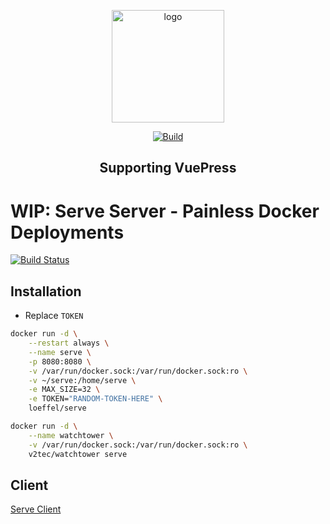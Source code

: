 <p align="center">
  <a href="https://vuepress.vuejs.org/" target="_blank">
    <img width="180" src="https://raw.githubusercontent.com/loeffel-io/serve-server/master/serve-logo.png" alt="logo">
  </a>
</p>

<p align="center">
  <a href="https://travis-ci.com/loeffel-io/serve-server"><img src="https://travis-ci.com/loeffel-io/serve-server.svg?token=diwUYjrdo8kHiwiMCFuq&branch=master" alt="Build"></a>
</p>

<h2 align="center">Supporting VuePress</h2>

# WIP: Serve Server - Painless Docker Deployments

[![Build Status](https://travis-ci.com/loeffel-io/serve-server.svg?token=diwUYjrdo8kHiwiMCFuq&branch=master)](https://travis-ci.com/loeffel-io/serve-server)

## Installation

- Replace `TOKEN`

```bash
docker run -d \
    --restart always \
    --name serve \
    -p 8080:8080 \
    -v /var/run/docker.sock:/var/run/docker.sock:ro \
    -v ~/serve:/home/serve \
    -e MAX_SIZE=32 \
    -e TOKEN="RANDOM-TOKEN-HERE" \
    loeffel/serve

docker run -d \
    --name watchtower \
    -v /var/run/docker.sock:/var/run/docker.sock:ro \
    v2tec/watchtower serve
```

## Client

[Serve Client](https://github.com/loeffel-io/serve)